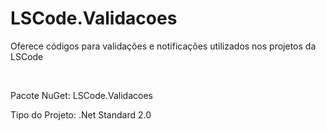 # LSCode.Validacoes

<p>Oferece códigos para validações e notificações utilizados nos projetos da LSCode</p>

<br>

<p>Pacote NuGet: LSCode.Validacoes</p>
<p>Tipo do Projeto: .Net Standard 2.0</p>
